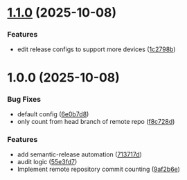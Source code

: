 # [1.1.0](https://github.com/yanxue06/git-subtree-audit/compare/v1.0.0...v1.1.0) (2025-10-08)


### Features

* edit release configs to support more devices ([1c2798b](https://github.com/yanxue06/git-subtree-audit/commit/1c2798b548dfe2d70645df2dee7b100873ea688b))

# 1.0.0 (2025-10-08)


### Bug Fixes

* default config ([6e0b7d8](https://github.com/yanxue06/git-subtree-audit/commit/6e0b7d82d30830ee1f1b58d80e17dc0fb9fa2b0f))
* only count from head branch of remote repo ([f8c728d](https://github.com/yanxue06/git-subtree-audit/commit/f8c728d34e3676c9fe3ab2fcf5b3483a2395b6e8))


### Features

* add semantic-release automation ([713717d](https://github.com/yanxue06/git-subtree-audit/commit/713717de16a593f089177db76e7d846d47e53881))
* audit logic ([55e3fd7](https://github.com/yanxue06/git-subtree-audit/commit/55e3fd74da22f061ca44ce1b96b3b02e08e8d44a))
* Implement remote repository commit counting ([9af2b6e](https://github.com/yanxue06/git-subtree-audit/commit/9af2b6ed392a414f2add3974b21abcdc53917466))
